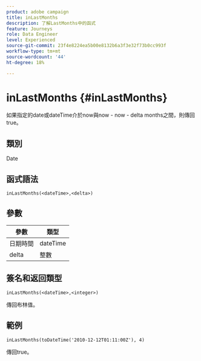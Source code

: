```yaml
---
product: adobe campaign
title: inLastMonths
description: 了解LastMonths中的函式
feature: Journeys
role: Data Engineer
level: Experienced
source-git-commit: 23f4e8224ea5b00e8132b6a3f3e32f73b0cc993f
workflow-type: tm+mt
source-wordcount: '44'
ht-degree: 18%

---
```


# inLastMonths {#inLastMonths}

如果指定的date或dateTime介於now與now - now - delta months之間，則傳回true。

## 類別

Date

## 函式語法

`inLastMonths(<dateTime>,<delta>)`

## 參數

| 參數 | 類型 |
|-----------|------------------|
| 日期時間 | dateTime |
| delta | 整數 |

## 簽名和返回類型

`inLastMonths(<dateTime>,<integer>)`

傳回布林值。

## 範例

`inLastMonths(toDateTime('2010-12-12T01:11:00Z'), 4)`

傳回true。
